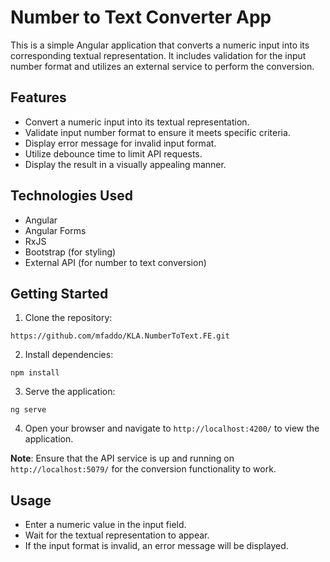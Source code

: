 # Number to Text Converter App

This is a simple Angular application that converts a numeric input into its corresponding textual representation. It includes validation for the input number format and utilizes an external service to perform the conversion.

## Features

- Convert a numeric input into its textual representation.
- Validate input number format to ensure it meets specific criteria.
- Display error message for invalid input format.
- Utilize debounce time to limit API requests.
- Display the result in a visually appealing manner.

## Technologies Used

- Angular
- Angular Forms
- RxJS
- Bootstrap (for styling)
- External API (for number to text conversion)

## Getting Started

1. Clone the repository:

```
https://github.com/mfaddo/KLA.NumberToText.FE.git
```

2. Install dependencies:

```
npm install
```


3. Serve the application:

```
ng serve
```

4. Open your browser and navigate to `http://localhost:4200/` to view the application.

**Note**: Ensure that the API service is up and running on `http://localhost:5079/` for the conversion functionality to work.


## Usage

- Enter a numeric value in the input field.
- Wait for the textual representation to appear.
- If the input format is invalid, an error message will be displayed.
